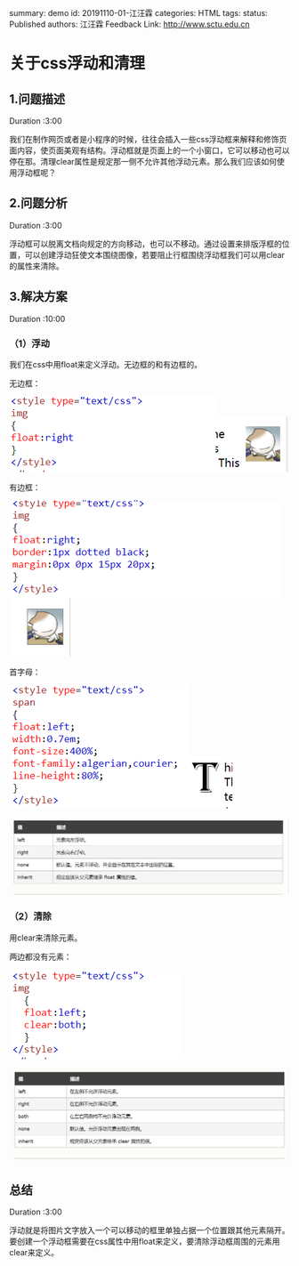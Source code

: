 summary: demo
id: 20191110-01-江汪霖
categories: HTML
tags: 
status: Published 
authors: 江汪霖
Feedback Link: http://www.sctu.edu.cn

# 关于css浮动和清理

## 1.问题描述
Duration :3:00

我们在制作网页或者是小程序的时候，往往会插入一些css浮动框来解释和修饰页面内容，使页面美观有结构。浮动框就是页面上的一个小窗口，它可以移动也可以停在那。清理clear属性是规定那一侧不允许其他浮动元素。那么我们应该如何使用浮动框呢？

## 2.问题分析
Duration :3:00

浮动框可以脱离文档向规定的方向移动，也可以不移动。通过设置来排版浮框的位置，可以创建浮动狂使文本围绕图像，若要阻止行框围绕浮动框我们可以用clear的属性来清除。

## 3.解决方案
Duration :10:00
### （1）浮动

我们在css中用float来定义浮动。无边框的和有边框的。

无边框：

![](/0002-案例库/codelabs/assets/20191110-01-江汪霖-01.png)![](/0002-案例库/codelabs/assets/20191110-01-江汪霖-02.png)

有边框：

![](/0002-案例库/codelabs/assets/20191110-01-江汪霖-03.png)![](/0002-案例库/codelabs/assets/20191110-01-江汪霖-04.png)

首字母：

![](/0002-案例库/codelabs/assets/20191110-01-江汪霖-05.png)![](/0002-案例库/codelabs/assets/20191110-01-江汪霖-06.png)

![](/0002-案例库/codelabs/assets/20191110-01-江汪霖-07.png)

### （2）清除

用clear来清除元素。

两边都没有元素：

![](/0002-案例库/codelabs/assets/20191110-01-江汪霖-08.png)

![](/0002-案例库/codelabs/assets/20191110-01-江汪霖-09.png)

## 总结
Duration :3:00

浮动就是将图片文字放入一个可以移动的框里单独占据一个位置跟其他元素隔开。要创建一个浮动框需要在css属性中用float来定义，要清除浮动框周围的元素用clear来定义。